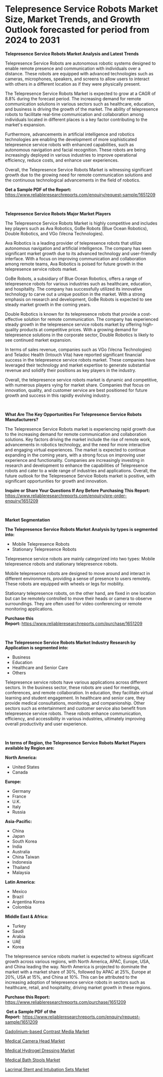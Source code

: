 <p><h1>Telepresence Service Robots Market Size, Market Trends, and Growth Outlook forecasted for period from 2024 to 2031</h1></p><p><strong>Telepresence Service Robots Market Analysis and Latest Trends</strong></p>
<p><p>Telepresence Service Robots are autonomous robotic systems designed to enable remote presence and communication with individuals over a distance. These robots are equipped with advanced technologies such as cameras, microphones, speakers, and screens to allow users to interact with others in a different location as if they were physically present.</p><p>The Telepresence Service Robots Market is expected to grow at a CAGR of 8.8% during the forecast period. The increasing demand for remote communication solutions in various sectors such as healthcare, education, and business is driving the growth of the market. The ability of telepresence robots to facilitate real-time communication and collaboration among individuals located in different places is a key factor contributing to the market's expansion.</p><p>Furthermore, advancements in artificial intelligence and robotics technologies are enabling the development of more sophisticated telepresence service robots with enhanced capabilities, such as autonomous navigation and facial recognition. These robots are being increasingly deployed in various industries to improve operational efficiency, reduce costs, and enhance user experiences.</p><p>Overall, the Telepresence Service Robots Market is witnessing significant growth due to the growing need for remote communication solutions and the continuous technological advancements in the field of robotics.</p></p>
<p><strong>Get a Sample PDF of the Report:&nbsp;</strong> <a href="https://www.reliableresearchreports.com/enquiry/request-sample/1651209">https://www.reliableresearchreports.com/enquiry/request-sample/1651209</a></p>
<p>&nbsp;</p>
<p><strong>Telepresence Service Robots Major Market Players</strong></p>
<p><p>The Telepresence Service Robots Market is highly competitive and includes key players such as Ava Robotics, GoBe Robots (Blue Ocean Robotics), Double Robotics, and VGo (Vecna Technologies). </p><p>Ava Robotics is a leading provider of telepresence robots that utilize autonomous navigation and artificial intelligence. The company has seen significant market growth due to its advanced technology and user-friendly interface. With a focus on improving communication and collaboration among remote teams, Ava Robotics is poised for future growth in the telepresence service robots market.</p><p>GoBe Robots, a subsidiary of Blue Ocean Robotics, offers a range of telepresence robots for various industries such as healthcare, education, and hospitality. The company has successfully utilized its innovative technology to carve out a unique position in the market. With a strong emphasis on research and development, GoBe Robots is expected to see steady market growth in the coming years.</p><p>Double Robotics is known for its telepresence robots that provide a cost-effective solution for remote communication. The company has experienced steady growth in the telepresence service robots market by offering high-quality products at competitive prices. With a growing demand for telepresence solutions in the corporate sector, Double Robotics is likely to see continued market expansion.</p><p>In terms of sales revenue, companies such as VGo (Vecna Technologies) and Teladoc Health (Intouch Vita) have reported significant financial success in the telepresence service robots market. These companies have leveraged their technology and market expertise to generate substantial revenue and solidify their positions as key players in the industry.</p><p>Overall, the telepresence service robots market is dynamic and competitive, with numerous players vying for market share. Companies that focus on innovation, quality, and customer service are best positioned for future growth and success in this rapidly evolving industry.</p></p>
<p>&nbsp;</p>
<p><strong>What Are The Key Opportunities For Telepresence Service Robots Manufacturers?</strong></p>
<p><p>The Telepresence Service Robots market is experiencing rapid growth due to the increasing demand for remote communication and collaboration solutions. Key factors driving the market include the rise of remote work, advancements in robotics technology, and the need for more interactive and engaging virtual experiences. The market is expected to continue expanding in the coming years, with a strong focus on improving user experience and functionality. Companies are increasingly investing in research and development to enhance the capabilities of Telepresence robots and cater to a wide range of industries and applications. Overall, the future outlook for the Telepresence Service Robots market is positive, with significant opportunities for growth and innovation.</p></p>
<p><strong>Inquire or Share Your Questions If Any Before Purchasing This Report:</strong> <a href="https://www.reliableresearchreports.com/enquiry/pre-order-enquiry/1651209">https://www.reliableresearchreports.com/enquiry/pre-order-enquiry/1651209</a></p>
<p>&nbsp;</p>
<p><strong>Market Segmentation</strong></p>
<p><strong>The Telepresence Service Robots Market Analysis by types is segmented into:</strong></p>
<p><ul><li>Mobile Telepresence Robots</li><li>Stationary Telepresence Robots</li></ul></p>
<p><p>Telepresence service robots are mainly categorized into two types: Mobile telepresence robots and stationary telepresence robots. </p><p>Mobile telepresence robots are designed to move around and interact in different environments, providing a sense of presence to users remotely. These robots are equipped with wheels or legs for mobility.</p><p>Stationary telepresence robots, on the other hand, are fixed in one location but can be remotely controlled to move their heads or camera to observe surroundings. They are often used for video conferencing or remote monitoring applications.</p></p>
<p><strong>Purchase this Report:&nbsp;</strong><a href="https://www.reliableresearchreports.com/purchase/1651209">https://www.reliableresearchreports.com/purchase/1651209</a></p>
<p>&nbsp;</p>
<p><strong>The Telepresence Service Robots Market Industry Research by Application is segmented into:</strong></p>
<p><ul><li>Business</li><li>Education</li><li>Healthcare and Senior Care</li><li>Others</li></ul></p>
<p><p>Telepresence service robots have various applications across different sectors. In the business sector, these robots are used for meetings, conferences, and remote collaboration. In education, they facilitate virtual learning and student engagement. In healthcare and senior care, they provide medical consultations, monitoring, and companionship. Other sectors such as entertainment and customer service also benefit from telepresence service robots. These robots enhance communication, efficiency, and accessibility in various industries, ultimately improving overall productivity and user experience.</p></p>
<p>&nbsp;</p>
<p><strong>In terms of Region, the Telepresence Service Robots Market Players available by Region are:</strong></p>
<p>
    <p> <strong> North America: </strong>
        <ul>
            <li>United States</li>
            <li>Canada</li>
        </ul>
        </p> 
    <p> <strong> Europe: </strong>
        <ul>
            <li>Germany</li>
            <li>France</li>
            <li>U.K.</li>
            <li>Italy</li>
            <li>Russia</li>
        </ul>
        </p> 
    <p> <strong> Asia-Pacific: </strong>
        <ul>
            <li>China</li>
            <li>Japan</li>
            <li>South Korea</li>
            <li>India</li>
            <li>Australia</li>
            <li>China Taiwan</li>
            <li>Indonesia</li>
            <li>Thailand</li>
            <li>Malaysia</li>
        </ul>
        </p> 
    <p> <strong> Latin America: </strong>
        <ul>
            <li>Mexico</li>
            <li>Brazil</li>
            <li>Argentina Korea</li>
            <li>Colombia</li>
        </ul>
        </p> 
    <p> <strong> Middle East & Africa: </strong>
        <ul>
            <li>Turkey</li>
            <li>Saudi</li>
            <li>Arabia</li>
            <li>UAE</li>
            <li>Korea</li>
        </ul>
    </p>
    </p>
<p><p>The telepresence service robots market is expected to witness significant growth across various regions, with North America, APAC, Europe, USA, and China leading the way. North America is projected to dominate the market with a market share of 30%, followed by APAC at 25%, Europe at 20%, USA at 15%, and China at 10%. This can be attributed to the increasing adoption of telepresence service robots in sectors such as healthcare, retail, and hospitality, driving market growth in these regions.</p></p>
<p><strong>Purchase this Report: </strong><a href="https://www.reliableresearchreports.com/purchase/1651209">https://www.reliableresearchreports.com/purchase/1651209</a></p>
<p>&nbsp;<strong>Get a Sample PDF of the Report:&nbsp;&nbsp;</strong><a href="https://www.reliableresearchreports.com/enquiry/request-sample/1651209">https://www.reliableresearchreports.com/enquiry/request-sample/1651209</a></p>
<p><strong></strong></p>
<p><p><a href="https://medium.com/@miningmaster/gadolinium-based-contrast-media-market-comprehensive-assessment-by-type-application-and-771edf1dbc30">Gadolinium-based Contrast Media Market</a></p><p><a href="https://medium.com/@cletaturner879789/medical-camera-head-market-size-market-outlook-and-market-forecast-2024-to-2031-fb6dc20b28f3">Medical Camera Head Market</a></p><p><a href="https://medium.com/@lorimyers95/medical-hydrogel-dressing-market-exploring-market-share-market-trends-and-future-growth-2a8eea68bd5a">Medical Hydrogel Dressing Market</a></p><p><a href="https://medium.com/@laurenbrown1918/medical-bath-stools-nbsp-market-focuses-on-market-share-size-and-projected-forecast-till-2031-bf74b5135293">Medical Bath Stools Market</a></p><p><a href="https://medium.com/@laurenbrown1918/lacrimal-stent-and-intubation-sets-market-size-market-outlook-and-market-forecast-2024-to-2031-c389a715c21c">Lacrimal Stent and Intubation Sets Market</a></p></p>